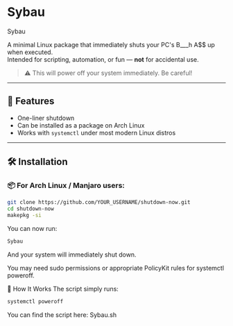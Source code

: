 # Sybau

Sybau

A minimal Linux package that immediately shuts your PC's B___h A$$ up when executed.  
Intended for scripting, automation, or fun — **not** for accidental use.

> ⚠️ This will power off your system immediately. Be careful!

---

## 🚀 Features

- One-liner shutdown
- Can be installed as a package on Arch Linux
- Works with `systemctl` under most modern Linux distros

---

## 🛠️ Installation

### 📦 For Arch Linux / Manjaro users:

```bash
git clone https://github.com/YOUR_USERNAME/shutdown-now.git
cd shutdown-now
makepkg -si
```

You can now run:

```bash
Sybau
```
And your system will immediately shut down.

You may need sudo permissions or appropriate PolicyKit rules for systemctl poweroff.

🔧 How It Works
The script simply runs:

```bash
systemctl poweroff
```
You can find the script here: Sybau.sh

